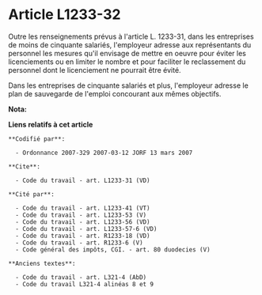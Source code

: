 # Article L1233-32

Outre les renseignements prévus à l'article L. 1233-31, dans les entreprises de moins de cinquante salariés, l'employeur
adresse aux représentants du personnel les mesures qu'il envisage de mettre en oeuvre pour éviter les licenciements ou en
limiter le nombre et pour faciliter le reclassement du personnel dont le licenciement ne pourrait être évité.

Dans les entreprises de cinquante salariés et plus, l'employeur adresse le plan de sauvegarde de l'emploi concourant aux
mêmes objectifs.

**Nota:**



**Liens relatifs à cet article**

	**Codifié par**:

	  - Ordonnance 2007-329 2007-03-12 JORF 13 mars 2007

	**Cite**:

	  - Code du travail - art. L1233-31 (VD)

	**Cité par**:

	  - Code du travail - art. L1233-41 (VT)
	  - Code du travail - art. L1233-53 (V)
	  - Code du travail - art. L1233-56 (VD)
	  - Code du travail - art. L1233-57-6 (VD)
	  - Code du travail - art. R1233-18 (VD)
	  - Code du travail - art. R1233-6 (V)
	  - Code général des impôts, CGI. - art. 80 duodecies (V)

	**Anciens textes**:

	  - Code du travail - art. L321-4 (AbD)
	  - Code du travail L321-4 alinéas 8 et 9
